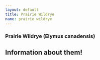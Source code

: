 ```yaml
---
layout: default
title: Prairie Wildrye
name: prairie_wildrye
---
```

### Prairie Wildrye (Elymus canadensis)

## Information about them!
